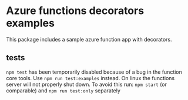 # Azure functions decorators examples

This package includes a sample azure function app with decorators.

## tests

`npm test` has been temporarily disabled because of a bug in the function core tools.
Use `npm run test:examples` instead. On linux the functions server will not properly shut down. To avoid this
run: `npm start` (or comparable) and `npm run test:only` separately